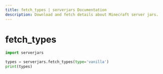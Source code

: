 ```yaml
---
title: fetch_types | serverjars Documentation
description: Download and fetch details about Minecraft server jars.
---
```


# fetch_types

```py
import serverjars

types = serverjars.fetch_types(type='vanilla')
print(types)
```
